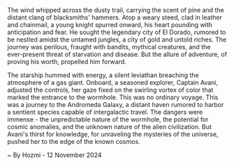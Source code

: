 
The wind whipped across the dusty trail, carrying the scent of pine and the distant clang of blacksmiths' hammers.  Atop a weary steed, clad in leather and chainmail, a young knight spurred onward, his heart pounding with anticipation and fear.  He sought the legendary city of El Dorado, rumored to be nestled amidst the untamed jungles, a city of gold and untold riches. The journey was perilous, fraught with bandits, mythical creatures, and the ever-present threat of starvation and disease. But the allure of adventure, of proving his worth, propelled him forward.

The starship hummed with energy, a silent leviathan breaching the atmosphere of a gas giant. Onboard, a seasoned explorer, Captain Avani, adjusted the controls, her gaze fixed on the swirling vortex of color that marked the entrance to the wormhole. This was no ordinary voyage.  This was a journey to the Andromeda Galaxy, a distant haven rumored to harbor a sentient species capable of intergalactic travel. The dangers were immense - the unpredictable nature of the wormhole, the potential for cosmic anomalies, and the unknown nature of the alien civilization. But Avani's thirst for knowledge, for unraveling the mysteries of the universe, pushed her to the edge of the known cosmos. 

~ By Hozmi - 12 November 2024
